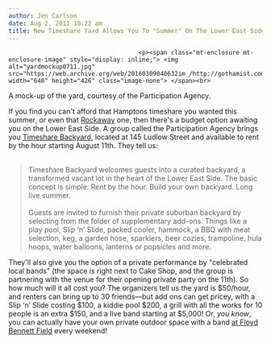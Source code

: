 ```yaml
---
author: Jen Carlson
date: Aug 2, 2011 10:22 am
title: New Timeshare Yard Allows You To "Summer" On The Lower East Side
---
```


	
										<p><span class="mt-enclosure mt-enclosure-image" style="display: inline;"> <img alt="yardmockup0711.jpg" src="https://web.archive.org/web/20160309040632im_/http://gothamist.com/attachments/arts_jen/yardmockup0711.jpg" width="640" height="426" class="image-none"> </span><br>
<span class="photo_caption">A mock-up of the yard, courtesy of the Participation Agency.</span></p>

<p>If you find you can&apos;t afford that Hamptons timeshare you wanted this summer, or even that <a href="https://web.archive.org/web/20160309040632/http://gothamist.com/2011/06/21/your_guide_to_rockaway_beach_this_s.php">Rockaway</a> one, then there&apos;s a budget option awaiting you on the Lower East Side. A group called the Participation Agency brings you <a href="https://web.archive.org/web/20160309040632/http://www.theparticipationagency.us/time-share-back-yard/">Timeshare Backyard</a>, located at 145 Ludlow Street and available to rent by the hour starting August 11th. They tell us:<br>
 <br>
</p><blockquote>Timeshare Backyard welcomes guests into a curated backyard, a transformed vacant lot in the heart of the Lower East Side. The basic concept is simple: Rent by the hour. Build your own backyard. Long live summer. <br>
 <br>
Guests are invited to furnish their private suburban backyard by selecting from the folder of supplementary add-ons. Things like a play pool, Slip &#x2018;n&#x2019; Slide, packed cooler, hammock, a BBQ with meat selection, keg, a garden hose, sparklers, beer cozies, trampoline, hula hoops, water balloons, lanterns or popsicles and more.</blockquote><p></p>

<p>They&apos;ll also give you the option of a private performance by &quot;celebrated local bands&quot; (the space <em>is</em> right next to Cake Shop, and the group is partnering with the venue for their opening private party on the 11th). So how much will it all cost you? The organizers tell us the yard is $50/hour, and renters can bring up to 30 friends&#x2014;but add ons can get pricey, with a Slip &#x2018;n&#x2019; Slide costing $100, a kiddie pool $200, a grill with all the works for 10 people is an extra $150, and a live band starting at $5,000! Or, <em>you know</em>, you can actually have your own private outdoor space with a band <a href="https://web.archive.org/web/20160309040632/http://gothamist.com/2011/08/01/jellynycs_latest_rock_beach_dubbed.php">at Floyd Bennett Field</a> every weekend!</p>					
										
									
				